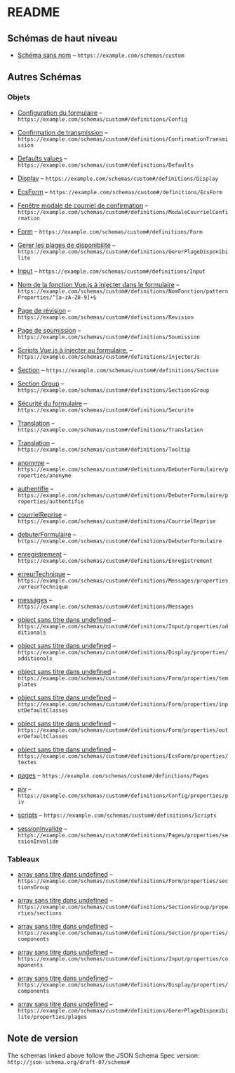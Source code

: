 # README

## Schémas de haut niveau

*   [Schéma sans nom](./frw.md) – `https://example.com/schemas/custom`

## Autres Schémas

### Objets

*   [Configuration du formulaire](./frw-definitions-configuration-du-formulaire.md) – `https://example.com/schemas/custom#/definitions/Config`

*   [Confirmation de transmission](./frw-definitions-confirmation-de-transmission.md) – `https://example.com/schemas/custom#/definitions/ConfirmationTransmission`

*   [Defaults values](./frw-definitions-defaults-values.md) – `https://example.com/schemas/custom#/definitions/Defaults`

*   [Display](./frw-definitions-display.md "Display component") – `https://example.com/schemas/custom#/definitions/Display`

*   [EcsForm](./frw-definitions-ecsform.md) – `https://example.com/schemas/custom#/definitions/EcsForm`

*   [Fenêtre modale de courriel de confirmation](./frw-definitions-fenêtre-modale-de-courriel-de-confirmation.md) – `https://example.com/schemas/custom#/definitions/ModaleCourrielConfirmation`

*   [Form](./frw-definitions-form.md) – `https://example.com/schemas/custom#/definitions/Form`

*   [Gerer les plages de disponibilité](./frw-definitions-gerer-les-plages-de-disponibilité.md) – `https://example.com/schemas/custom#/definitions/GererPlageDisponibilite`

*   [Input](./frw-definitions-input.md) – `https://example.com/schemas/custom#/definitions/Input`

*   [Nom de la fonction Vue.js à injecter dans le formulaire](./frw-definitions-nomfonction-patternproperties-nom-de-la-fonction-vuejs-à-injecter-dans-le-formulaire.md) – `https://example.com/schemas/custom#/definitions/NomFonction/patternProperties/^[a-zA-Z0-9]+$`

*   [Page de révision](./frw-definitions-page-de-révision.md) – `https://example.com/schemas/custom#/definitions/Revision`

*   [Page de soumission](./frw-definitions-page-de-soumission.md) – `https://example.com/schemas/custom#/definitions/Soumission`

*   [Scripts Vue.js à injecter au formulaire.](./frw-definitions-scripts-vuejs-à-injecter-au-formulaire.md) – `https://example.com/schemas/custom#/definitions/InjecterJs`

*   [Section](./frw-definitions-section.md) – `https://example.com/schemas/custom#/definitions/Section`

*   [Section Group](./frw-definitions-section-group.md) – `https://example.com/schemas/custom#/definitions/SectionsGroup`

*   [Sécurité du formulaire](./frw-definitions-sécurité-du-formulaire.md) – `https://example.com/schemas/custom#/definitions/Securite`

*   [Translation](./frw-definitions-translation.md "Multilingue") – `https://example.com/schemas/custom#/definitions/Translation`

*   [Translation](./frw-definitions-translation-1.md) – `https://example.com/schemas/custom#/definitions/Tooltip`

*   [anonyme](./frw-definitions-debuterformulaire-properties-anonyme.md "Paramètres de la page permettant de débuter un formulaire anonyme") – `https://example.com/schemas/custom#/definitions/DebuterFormulaire/properties/anonyme`

*   [authentifie](./frw-definitions-debuterformulaire-properties-authentifie.md "Paramètres de la page permettant de débuter un formulaire authentifié") – `https://example.com/schemas/custom#/definitions/DebuterFormulaire/properties/authentifie`

*   [courrielReprise](./frw-definitions-courrielreprise.md "Paramètres associés au courriel de reprise") – `https://example.com/schemas/custom#/definitions/CourrielReprise`

*   [debuterFormulaire](./frw-definitions-debuterformulaire.md "Paramètres de la page permettant de débuter un formulaire") – `https://example.com/schemas/custom#/definitions/DebuterFormulaire`

*   [enregistrement](./frw-definitions-enregistrement.md "Paramètres associés à l'enregistrement d'un formulaire") – `https://example.com/schemas/custom#/definitions/Enregistrement`

*   [erreurTechnique](./frw-definitions-messages-properties-erreurtechnique.md "Paramètres du message d'erreur technique") – `https://example.com/schemas/custom#/definitions/Messages/properties/erreurTechnique`

*   [messages](./frw-definitions-messages.md "Paramètres associés aux différents messages") – `https://example.com/schemas/custom#/definitions/Messages`

*   [object sans titre dans undefined](./frw-definitions-input-properties-additionals.md) – `https://example.com/schemas/custom#/definitions/Input/properties/additionals`

*   [object sans titre dans undefined](./frw-definitions-display-properties-additionals.md) – `https://example.com/schemas/custom#/definitions/Display/properties/additionals`

*   [object sans titre dans undefined](./frw-definitions-form-properties-templates.md) – `https://example.com/schemas/custom#/definitions/Form/properties/templates`

*   [object sans titre dans undefined](./frw-definitions-form-properties-inputdefaultclasses.md) – `https://example.com/schemas/custom#/definitions/Form/properties/inputDefaultClasses`

*   [object sans titre dans undefined](./frw-definitions-form-properties-outerdefaultclasses.md) – `https://example.com/schemas/custom#/definitions/Form/properties/outerDefaultClasses`

*   [object sans titre dans undefined](./frw-definitions-ecsform-properties-textes.md) – `https://example.com/schemas/custom#/definitions/EcsForm/properties/textes`

*   [pages](./frw-definitions-pages.md "Paramètres associés à différentes pages") – `https://example.com/schemas/custom#/definitions/Pages`

*   [piv](./frw-definitions-configuration-du-formulaire-properties-piv.md "Paramètres associés au PIV") – `https://example.com/schemas/custom#/definitions/Config/properties/piv`

*   [scripts](./frw-definitions-scripts.md "(Avancé) Paramètres d'injection de javascript") – `https://example.com/schemas/custom#/definitions/Scripts`

*   [sessionInvalide](./frw-definitions-pages-properties-sessioninvalide.md "Paramètres associés à la page de session invalide") – `https://example.com/schemas/custom#/definitions/Pages/properties/sessionInvalide`

### Tableaux

*   [array sans titre dans undefined](./frw-definitions-form-properties-sectionsgroup.md) – `https://example.com/schemas/custom#/definitions/Form/properties/sectionsGroup`

*   [array sans titre dans undefined](./frw-definitions-section-group-properties-sections.md) – `https://example.com/schemas/custom#/definitions/SectionsGroup/properties/sections`

*   [array sans titre dans undefined](./frw-definitions-section-properties-components.md) – `https://example.com/schemas/custom#/definitions/Section/properties/components`

*   [array sans titre dans undefined](./frw-definitions-input-properties-components.md) – `https://example.com/schemas/custom#/definitions/Input/properties/components`

*   [array sans titre dans undefined](./frw-definitions-display-properties-components.md) – `https://example.com/schemas/custom#/definitions/Display/properties/components`

*   [array sans titre dans undefined](./frw-definitions-gerer-les-plages-de-disponibilité-properties-plages.md) – `https://example.com/schemas/custom#/definitions/GererPlageDisponibilite/properties/plages`

## Note de version

The schemas linked above follow the JSON Schema Spec version: `http://json-schema.org/draft-07/schema#`

